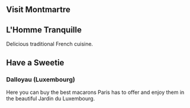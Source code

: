 ## Visit Montmartre

## L'Homme Tranquille
Delicious traditional French cuisine.

## Have a Sweetie

### Dalloyau (Luxembourg)

Here you can buy the best macarons Paris has to offer and enjoy them in the beautiful Jardin du Luxembourg.
